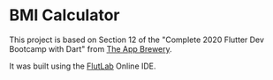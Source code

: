 # BMI Calculator

This project is based on Section 12 of the "Complete 2020 Flutter Dev Bootcamp with Dart" from [The App Brewery](http://appbrewery.co/).

It was built using the [FlutLab](https://flutlab.io) Online IDE.
